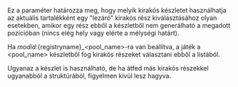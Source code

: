 Ez a paraméter határozza meg, hogy melyik kirakós készletet használhatja az aktuális tartalékként egy "lezáró" kirakós rész kiválasztásához olyan esetekben, amikor egy rész ebből a készletből nem generálható a megadott pozícióban (nincs elég hely vagy elérte a mélységi határt).

Ha ${modid}:${registryname}_<pool_name>-ra van beállítva, a játék a <pool_name> készletből fog kirakós részeket választani ebből a listából.

Ugyanaz a készlet is használható, de ha átfed más kirakós részekkel ugyanabból a struktúrából, figyelmen kívül lesz hagyva.